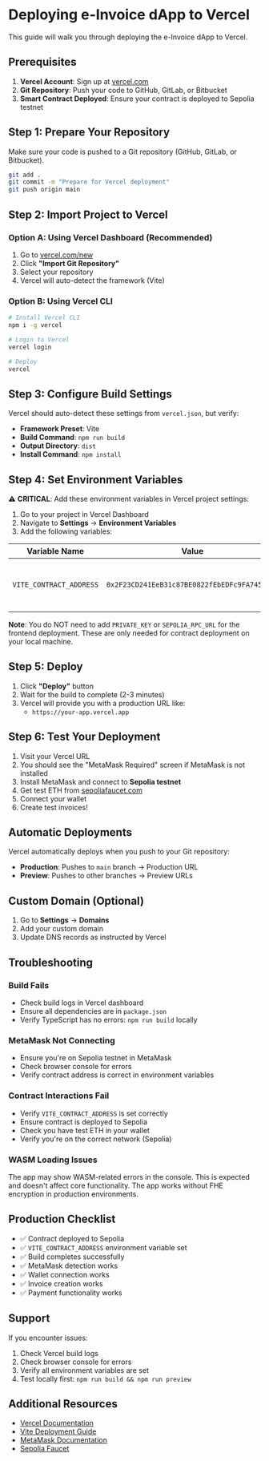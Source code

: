 # Deploying e-Invoice dApp to Vercel

This guide will walk you through deploying the e-Invoice dApp to Vercel.

## Prerequisites

1. **Vercel Account**: Sign up at [vercel.com](https://vercel.com)
2. **Git Repository**: Push your code to GitHub, GitLab, or Bitbucket
3. **Smart Contract Deployed**: Ensure your contract is deployed to Sepolia testnet

## Step 1: Prepare Your Repository

Make sure your code is pushed to a Git repository (GitHub, GitLab, or Bitbucket).

```bash
git add .
git commit -m "Prepare for Vercel deployment"
git push origin main
```

## Step 2: Import Project to Vercel

### Option A: Using Vercel Dashboard (Recommended)

1. Go to [vercel.com/new](https://vercel.com/new)
2. Click **"Import Git Repository"**
3. Select your repository
4. Vercel will auto-detect the framework (Vite)

### Option B: Using Vercel CLI

```bash
# Install Vercel CLI
npm i -g vercel

# Login to Vercel
vercel login

# Deploy
vercel
```

## Step 3: Configure Build Settings

Vercel should auto-detect these settings from `vercel.json`, but verify:

- **Framework Preset**: Vite
- **Build Command**: `npm run build`
- **Output Directory**: `dist`
- **Install Command**: `npm install`

## Step 4: Set Environment Variables

⚠️ **CRITICAL**: Add these environment variables in Vercel project settings:

1. Go to your project in Vercel Dashboard
2. Navigate to **Settings** → **Environment Variables**
3. Add the following variables:

| Variable Name | Value | Description |
|---------------|-------|-------------|
| `VITE_CONTRACT_ADDRESS` | `0x2F23CD241EeB31c87BE0822fEbEDFc9FA7459454` | Your deployed contract address on Sepolia |

**Note**: You do NOT need to add `PRIVATE_KEY` or `SEPOLIA_RPC_URL` for the frontend deployment. These are only needed for contract deployment on your local machine.

## Step 5: Deploy

1. Click **"Deploy"** button
2. Wait for the build to complete (2-3 minutes)
3. Vercel will provide you with a production URL like:
   - `https://your-app.vercel.app`

## Step 6: Test Your Deployment

1. Visit your Vercel URL
2. You should see the "MetaMask Required" screen if MetaMask is not installed
3. Install MetaMask and connect to **Sepolia testnet**
4. Get test ETH from [sepoliafaucet.com](https://sepoliafaucet.com/)
5. Connect your wallet
6. Create test invoices!

## Automatic Deployments

Vercel automatically deploys when you push to your Git repository:

- **Production**: Pushes to `main` branch → Production URL
- **Preview**: Pushes to other branches → Preview URLs

## Custom Domain (Optional)

1. Go to **Settings** → **Domains**
2. Add your custom domain
3. Update DNS records as instructed by Vercel

## Troubleshooting

### Build Fails

- Check build logs in Vercel dashboard
- Ensure all dependencies are in `package.json`
- Verify TypeScript has no errors: `npm run build` locally

### MetaMask Not Connecting

- Ensure you're on Sepolia testnet in MetaMask
- Check browser console for errors
- Verify contract address is correct in environment variables

### Contract Interactions Fail

- Verify `VITE_CONTRACT_ADDRESS` is set correctly
- Ensure contract is deployed to Sepolia
- Check you have test ETH in your wallet
- Verify you're on the correct network (Sepolia)

### WASM Loading Issues

The app may show WASM-related errors in the console. This is expected and doesn't affect core functionality. The app works without FHE encryption in production environments.

## Production Checklist

- ✅ Contract deployed to Sepolia
- ✅ `VITE_CONTRACT_ADDRESS` environment variable set
- ✅ Build completes successfully
- ✅ MetaMask detection works
- ✅ Wallet connection works
- ✅ Invoice creation works
- ✅ Payment functionality works

## Support

If you encounter issues:

1. Check Vercel build logs
2. Check browser console for errors
3. Verify all environment variables are set
4. Test locally first: `npm run build && npm run preview`

## Additional Resources

- [Vercel Documentation](https://vercel.com/docs)
- [Vite Deployment Guide](https://vitejs.dev/guide/static-deploy.html)
- [MetaMask Documentation](https://docs.metamask.io/)
- [Sepolia Faucet](https://sepoliafaucet.com/)
